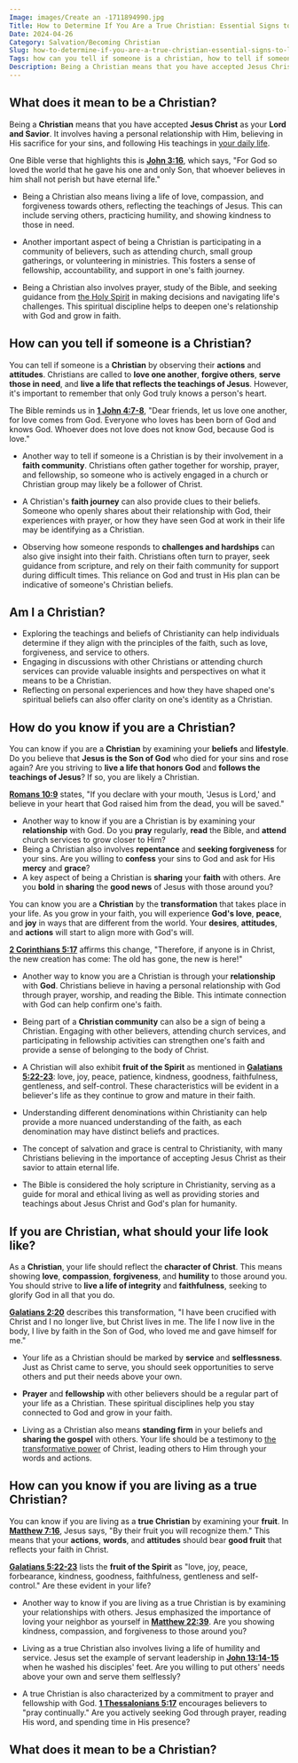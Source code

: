 ```yaml
---
Image: images/Create an -1711894990.jpg
Title: How to Determine If You Are a True Christian: Essential Signs to Look For
Date: 2024-04-26
Category: Salvation/Becoming Christian
Slug: how-to-determine-if-you-are-a-true-christian-essential-signs-to-look-for
Tags: how can you tell if someone is a christian, how to tell if someone is a christian, how to tell if someone is christian, how to know if someone is a christian, how do you know if your christian, am i christian, am i a christian, how do you know if someone is a christian, how do you know you are a christian, if you are christian, are you a christian, how do you know if you are a christian, salvation, becoming christian
Description: Being a Christian means that you have accepted Jesus Christ as your Lord and Savior It involves having a personal relationship with Him believing in His sacrifice for your sins and following His teachings in your daily life One Bible verse that highlights this is John 316 which says For
---
```




## What does it mean to be a Christian?

Being a **Christian** means that you have accepted **Jesus Christ** as your **Lord and Savior**. It involves having a personal relationship with Him, believing in His sacrifice for your sins, and following His teachings in [your daily life](/ultimate-bible-study-guides-by-book-enhance-your-understanding-and-faith).

One Bible verse that highlights this is **[John 3:16](https://www.bibleref.com/John/3/John-3-16.html)**, which says, "For God so loved the world that he gave his one and only Son, that whoever believes in him shall not perish but have eternal life."

- Being a Christian also means living a life of love, compassion, and forgiveness towards others, reflecting the teachings of Jesus. This can include serving others, practicing humility, and showing kindness to those in need.

- Another important aspect of being a Christian is participating in a community of believers, such as attending church, small group gatherings, or volunteering in ministries. This fosters a sense of fellowship, accountability, and support in one's faith journey.

- Being a Christian also involves prayer, study of the Bible, and seeking guidance from [the Holy Spirit](/unlocking-the-power-of-the-word-of-knowledge-a-comprehensive-guide-for-christian-believers) in making decisions and navigating life's challenges. This spiritual discipline helps to deepen one's relationship with God and grow in faith.

## How can you tell if someone is a Christian?

You can tell if someone is a **Christian** by observing their **actions** and **attitudes**. Christians are called to **love one another**, **forgive others**, **serve those in need**, and **live a life that reflects the teachings of Jesus**. However, it's important to remember that only God truly knows a person's heart.

The Bible reminds us in **[1 John 4:7-8](https://www.bibleref.com/1-John/4/1-John-4-7.html)**, "Dear friends, let us love one another, for love comes from God. Everyone who loves has been born of God and knows God. Whoever does not love does not know God, because God is love."

- Another way to tell if someone is a Christian is by their involvement in a **faith community**. Christians often gather together for worship, prayer, and fellowship, so someone who is actively engaged in a church or Christian group may likely be a follower of Christ.

- A Christian's **faith journey** can also provide clues to their beliefs. Someone who openly shares about their relationship with God, their experiences with prayer, or how they have seen God at work in their life may be identifying as a Christian.

- Observing how someone responds to **challenges and hardships** can also give insight into their faith. Christians often turn to prayer, seek guidance from scripture, and rely on their faith community for support during difficult times. This reliance on God and trust in His plan can be indicative of someone's Christian beliefs.

## Am I a Christian?

- Exploring the teachings and beliefs of Christianity can help individuals determine if they align with the principles of the faith, such as love, forgiveness, and service to others.
- Engaging in discussions with other Christians or attending church services can provide valuable insights and perspectives on what it means to be a Christian.
- Reflecting on personal experiences and how they have shaped one's spiritual beliefs can also offer clarity on one's identity as a Christian.

## How do you know if you are a Christian?

You can know if you are a **Christian** by examining your **beliefs** and **lifestyle**. Do you believe that **Jesus is the Son of God** who died for your sins and rose again? Are you striving to **live a life that honors God** and **follows the teachings of Jesus**? If so, you are likely a Christian.

**[Romans 10:9](https://www.bibleref.com/Romans/10/Romans-10-9.html)** states, "If you declare with your mouth, 'Jesus is Lord,' and believe in your heart that God raised him from the dead, you will be saved."

- Another way to know if you are a Christian is by examining your **relationship** with God. Do you **pray** regularly, **read** the Bible, and **attend** church services to grow closer to Him?
- Being a Christian also involves **repentance** and **seeking forgiveness** for your sins. Are you willing to **confess** your sins to God and ask for His **mercy** and **grace**?
- A key aspect of being a Christian is **sharing** your **faith** with others. Are you **bold** in **sharing** the **good news** of Jesus with those around you?

You can know you are a **Christian** by the **transformation** that takes place in your life. As you grow in your faith, you will experience **God's love**, **peace**, and **joy** in ways that are different from the world. Your **desires**, **attitudes**, and **actions** will start to align more with God's will.

**[2 Corinthians 5:17](https://www.bibleref.com/2-Corinthians/5/2-Corinthians-5-17.html)** affirms this change, "Therefore, if anyone is in Christ, the new creation has come: The old has gone, the new is here!"

- Another way to know you are a Christian is through your **relationship** with **God**. Christians believe in having a personal relationship with God through prayer, worship, and reading the Bible. This intimate connection with God can help confirm one's faith.

- Being part of a **Christian community** can also be a sign of being a Christian. Engaging with other believers, attending church services, and participating in fellowship activities can strengthen one's faith and provide a sense of belonging to the body of Christ.

- A Christian will also exhibit **fruit of the Spirit** as mentioned in **[Galatians 5:22-23](https://www.bibleref.com/Galatians/5/Galatians-5-22.html)**: love, joy, peace, patience, kindness, goodness, faithfulness, gentleness, and self-control. These characteristics will be evident in a believer's life as they continue to grow and mature in their faith.

- Understanding different denominations within Christianity can help provide a more nuanced understanding of the faith, as each denomination may have distinct beliefs and practices.
- The concept of salvation and grace is central to Christianity, with many Christians believing in the importance of accepting Jesus Christ as their savior to attain eternal life.
- The Bible is considered the holy scripture in Christianity, serving as a guide for moral and ethical living as well as providing stories and teachings about Jesus Christ and God's plan for humanity.

## If you are Christian, what should your life look like?

As a **Christian**, your life should reflect the **character of Christ**. This means showing **love**, **compassion**, **forgiveness**, and **humility** to those around you. You should strive to **live a life of integrity** and **faithfulness**, seeking to glorify God in all that you do.

**[Galatians 2:20](https://www.bibleref.com/Galatians/2/Galatians-2-20.html)** describes this transformation, "I have been crucified with Christ and I no longer live, but Christ lives in me. The life I now live in the body, I live by faith in the Son of God, who loved me and gave himself for me."

- Your life as a Christian should be marked by **service** and **selflessness**. Just as Christ came to serve, you should seek opportunities to serve others and put their needs above your own.

- **Prayer** and **fellowship** with other believers should be a regular part of your life as a Christian. These spiritual disciplines help you stay connected to God and grow in your faith.

- Living as a Christian also means **standing firm** in your beliefs and **sharing the gospel** with others. Your life should be a testimony to [the transformative power](/discover-the-meaning-of-being-a-christian-ultimate-guide-for-believers) of Christ, leading others to Him through your words and actions.

## How can you know if you are living as a true Christian?

You can know if you are living as a **true Christian** by examining your **fruit**. In **[Matthew 7:16](https://www.bibleref.com/Matthew/7/Matthew-7-16.html)**, Jesus says, "By their fruit you will recognize them." This means that your **actions**, **words**, and **attitudes** should bear **good fruit** that reflects your faith in Christ.

**[Galatians 5:22-23](https://www.bibleref.com/Galatians/5/Galatians-5-22.html)** lists the **fruit of the Spirit** as "love, joy, peace, forbearance, kindness, goodness, faithfulness, gentleness and self-control." Are these evident in your life?

- Another way to know if you are living as a true Christian is by examining your relationships with others. Jesus emphasized the importance of loving your neighbor as yourself in **[Matthew 22:39](https://www.bibleref.com/Matthew/22/Matthew-22-39.html)**. Are you showing kindness, compassion, and forgiveness to those around you?

- Living as a true Christian also involves living a life of humility and service. Jesus set the example of servant leadership in **[John 13:14-15](https://www.bibleref.com/John/13/John-13-14.html)** when he washed his disciples' feet. Are you willing to put others' needs above your own and serve them selflessly?

- A true Christian is also characterized by a commitment to prayer and fellowship with God. **[1 Thessalonians 5:17](https://www.bibleref.com/1-Thessalonians/5/1-Thessalonians-5-17.html)** encourages believers to "pray continually." Are you actively seeking God through prayer, reading His word, and spending time in His presence?
## What does it mean to be a Christian?